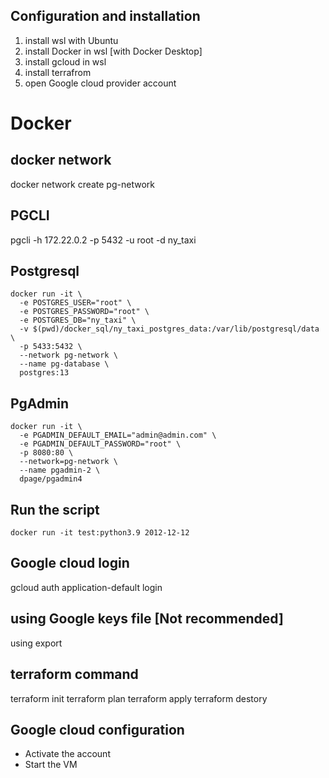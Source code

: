 ## Configuration and installation 
1. install wsl with Ubuntu 
2. install Docker in wsl [with Docker Desktop]
3. install gcloud in wsl 
4. install terrafrom 
5. open Google cloud provider account 


# Docker 
## docker network 
docker network create pg-network

## PGCLI 
pgcli -h 172.22.0.2 -p 5432 -u root -d ny_taxi

## Postgresql
```shell
docker run -it \
  -e POSTGRES_USER="root" \
  -e POSTGRES_PASSWORD="root" \
  -e POSTGRES_DB="ny_taxi" \
  -v $(pwd)/docker_sql/ny_taxi_postgres_data:/var/lib/postgresql/data \
  -p 5433:5432 \
  --network pg-network \
  --name pg-database \
  postgres:13
```

## PgAdmin 
```shell
docker run -it \
  -e PGADMIN_DEFAULT_EMAIL="admin@admin.com" \
  -e PGADMIN_DEFAULT_PASSWORD="root" \
  -p 8080:80 \
  --network=pg-network \
  --name pgadmin-2 \
  dpage/pgadmin4
```

## 
## Run the script 
```shell 
docker run -it test:python3.9 2012-12-12
```

## Google cloud login 
gcloud auth application-default login 


## using Google keys file [Not recommended]
using export 

## terraform command 
terraform init 
terraform plan 
terraform apply
terraform destory


## Google cloud configuration 
- Activate the account 
- Start the VM 
